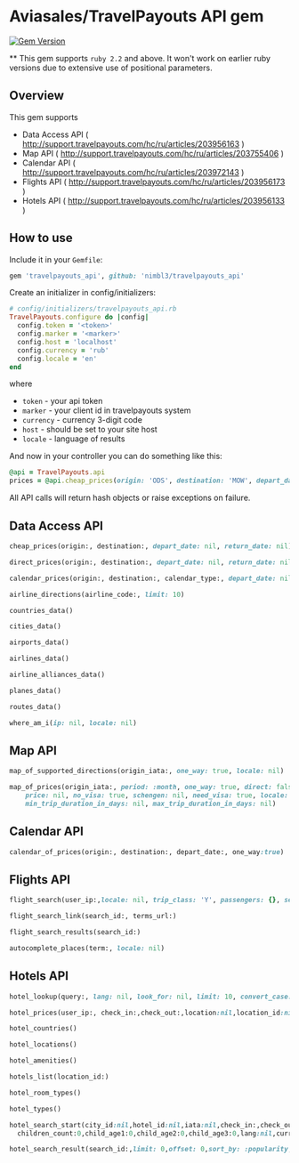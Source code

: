 # Aviasales/TravelPayouts API gem

[![Gem Version](http://img.shields.io/gem/v/travelpayouts_api.svg)][gem]

[gem]: https://rubygems.org/gems/travelpayouts_api

** This gem supports `ruby 2.2` and above. It won't work on earlier ruby versions due to extensive use of positional parameters.

## Overview

This gem supports

 * Data Access API ( http://support.travelpayouts.com/hc/ru/articles/203956163 )
 * Map API ( http://support.travelpayouts.com/hc/ru/articles/203755406 )
 * Calendar API ( http://support.travelpayouts.com/hc/ru/articles/203972143 )
 * Flights API ( http://support.travelpayouts.com/hc/ru/articles/203956173 )
 * Hotels API ( http://support.travelpayouts.com/hc/ru/articles/203956133 )

## How to use

Include it in your `Gemfile`:

```ruby
gem 'travelpayouts_api', github: 'nimbl3/travelpayouts_api'
```

Create an initializer in config/initializers:

```ruby
# config/initializers/travelpayouts_api.rb
TravelPayouts.configure do |config|
  config.token = '<token>'
  config.marker = '<marker>'
  config.host = 'localhost'
  config.currency = 'rub'
  config.locale = 'en'
end
```

where

 * `token` - your api token
 * `marker` - your client id in travelpayouts system
 * `currency` - currency 3-digit code
 * `host` - should be set to your site host
 * `locale` - language of results


And now in your controller you can do something like this:

```ruby
@api = TravelPayouts.api
prices = @api.cheap_prices(origin: 'ODS', destination: 'MOW', depart_date: '2015-04-01')
```

All API calls will return hash objects or raise exceptions on failure.

## Data Access API

```ruby
cheap_prices(origin:, destination:, depart_date: nil, return_date: nil)
```

```ruby
direct_prices(origin:, destination:, depart_date: nil, return_date: nil)
```

```ruby
calendar_prices(origin:, destination:, calendar_type:, depart_date: nil, trip_duration: nil, return_date: nil)
```

```ruby
airline_directions(airline_code:, limit: 10)
```

```ruby
countries_data()
```

```ruby
cities_data()
```

```ruby
airports_data()
```

```ruby
airlines_data()
```

```ruby
airline_alliances_data()
```

```ruby
planes_data()
```

```ruby
routes_data()
```

```ruby
where_am_i(ip: nil, locale: nil)
```

## Map API

```ruby
map_of_supported_directions(origin_iata:, one_way: true, locale: nil)
```

```ruby
map_of_prices(origin_iata:, period: :month, one_way: true, direct: false,
    price: nil, no_visa: true, schengen: nil, need_visa: true, locale: nil,
    min_trip_duration_in_days: nil, max_trip_duration_in_days: nil)
```

## Calendar API

```ruby
calendar_of_prices(origin:, destination:, depart_date:, one_way:true)
```

## Flights API

```ruby
flight_search(user_ip:,locale: nil, trip_class: 'Y', passengers: {}, segments: {}, know_english: true)
```

```ruby
flight_search_link(search_id:, terms_url:)
```

```ruby
flight_search_results(search_id:)
```

```ruby
autocomplete_places(term:, locale: nil)
```

## Hotels API

```ruby
hotel_lookup(query:, lang: nil, look_for: nil, limit: 10, convert_case: true)
```

```ruby
hotel_prices(user_ip:, check_in:,check_out:,location:nil,location_id:nil,hotel_id:nil,hotel:nil,limit:10)
```

```ruby
hotel_countries()
```

```ruby
hotel_locations()
```

```ruby
hotel_amenities()
```

```ruby
hotels_list(location_id:)
```

```ruby
hotel_room_types()
```

```ruby
hotel_types()
```

```ruby
hotel_search_start(city_id:nil,hotel_id:nil,iata:nil,check_in:,check_out:,adults_count:,user_ip:,
  children_count:0,child_age1:0,child_age2:0,child_age3:0,lang:nil,currency:nil,wait_for_result:0,timeout:20)
```

```ruby
hotel_search_result(search_id:,limit: 0,offset: 0,sort_by: :popularity, sort_asc: 1, rooms_count: 0)
```
